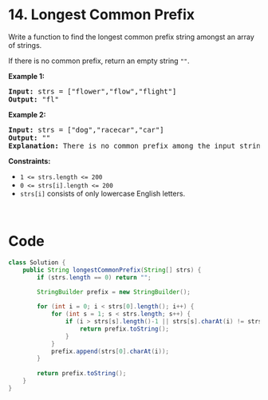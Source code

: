 # 14. Longest Common Prefix
<div><p>Write a function to find the longest common prefix string amongst an array of strings.</p>

<p>If there is no common prefix, return an empty string <code>""</code>.</p>

<p><strong>Example 1:</strong></p>

<pre><strong>Input:</strong> strs = ["flower","flow","flight"]
<strong>Output:</strong> "fl"
</pre>

<p><strong>Example 2:</strong></p>

<pre><strong>Input:</strong> strs = ["dog","racecar","car"]
<strong>Output:</strong> ""
<strong>Explanation:</strong> There is no common prefix among the input strings.
</pre>

<p><strong>Constraints:</strong></p>

<ul>
	<li><code>1 &lt;= strs.length &lt;= 200</code></li>
	<li><code>0 &lt;= strs[i].length &lt;= 200</code></li>
	<li><code>strs[i]</code> consists of only lowercase English letters.</li>
</ul>
<p>&nbsp;</p>
</div>

# Code

```java
class Solution {
    public String longestCommonPrefix(String[] strs) {
        if (strs.length == 0) return "";

        StringBuilder prefix = new StringBuilder();
        
        for (int i = 0; i < strs[0].length(); i++) {
            for (int s = 1; s < strs.length; s++) {
                if (i > strs[s].length()-1 || strs[s].charAt(i) != strs[0].charAt(i)){
                    return prefix.toString();
                }
            }
            prefix.append(strs[0].charAt(i));
        }
        
        return prefix.toString();
    }
}
```
